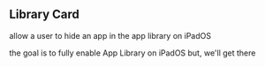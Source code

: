 ## Library Card
allow a user to hide an app in the app library on iPadOS

the goal is to fully enable App Library on iPadOS but, we'll get there
